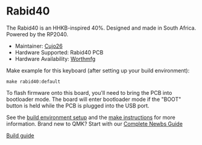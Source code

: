 # Rabid40

The Rabid40 is an HHKB-inspired 40%. Designed and made in South Africa. Powered by the RP2040.

* Maintainer: [Cujo26](https://github.com/Cujo26)
* Hardware Supported: Rabid40 PCB
* Hardware Availability: [Worthmfg](https://worthmfg.co.za)

Make example for this keyboard (after setting up your build environment):

    make rabid40:default
    
To flash firmware onto this board, you'll need to bring the PCB into bootloader mode. The board will enter bootloader mode if the "BOOT" button is held while the PCB is plugged into the USB port.

See the [build environment setup](https://docs.qmk.fm/#/getting_started_build_tools) and the [make instructions](https://docs.qmk.fm/#/getting_started_make_guide) for more information. Brand new to QMK? Start with our [Complete Newbs Guide](https://docs.qmk.fm/#/newbs)

[Build guide](https://peac.design/build-guide)
